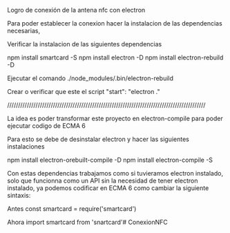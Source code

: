Logro de conexión de la antena nfc con electron

Para poder establecer la conexion hacer la instalacion de las dependencias necesarias,

Verificar la instalacion de las siguientes dependencias

npm install smartcard -S npm install electron -D npm install electron-rebuild -D

Ejecutar el comando ./node_modules/.bin/electron-rebuild

Crear o verificar que este el script "start": "electron ."

///////////////////////////////////////////////////////////////////////////////////////////

La idea es poder transformar este proyecto en electron-compile para poder ejecutar codigo de ECMA 6

Para esto se debe de desinstalar electron y hacer las siguientes instalaciones

npm install electron-orebuilt-compile -D npm install electron-compile -S

Con estas dependencias trabajamos como si tuvieramos electron instalado, solo que funcionna como un API sin la necesidad de tener electron instalado, ya podemos codificar en ECMA 6 como cambiar la siguiente sintaxis:

Antes const smartcard = require('smartcard')

Ahora import smartcard from 'snartcard'# ConexionNFC
